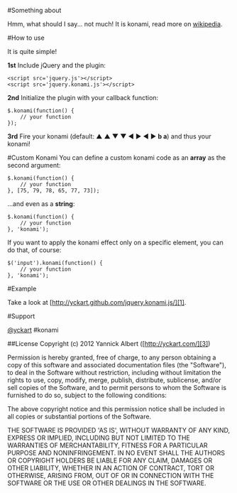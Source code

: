 #Something about

Hmm, what should I say... not much! It is konami, read more on [wikipedia](http://en.wikipedia.org/wiki/Konami_Code).

#How to use

It is quite simple!

**1st** Include jQuery and the plugin:

    <script src='jquery.js'></script>
    <script src='jquery.konami.js'></script>

**2nd** Initialize the plugin with your callback function:

    $.konami(function() {
        // your function
    });

**3rd** Fire your konami (default: &#9650; &#9650; &#9660; &#9660; &#9664; &#9654; &#9664; &#9654; **b a**) and thus your konami!

#Custom Konami
You can define a custom konami code as an **array** as the second argument:

    $.konami(function() {
        // your function
    }, [75, 79, 78, 65, 77, 73]);

...and even as a **string**:

    $.konami(function() {
        // your function
    }, 'konami');

If you want to apply the konami effect only on a specific element, you can do that, of course:

    $('input').konami(function() {
        // your function
    }, 'konami');

#Example

Take a look at [http://yckart.github.com/jquery.konami.js/][1].

#Support

[@yckart][2] #konami

##License
Copyright (c) 2012 Yannick Albert ([http://yckart.com/][3])

Permission is hereby granted, free of charge, to any person obtaining a copy of this software and associated documentation files (the "Software"), to deal in the Software without restriction, including without limitation the rights to use, copy, modify, merge, publish, distribute, sublicense, and/or sell copies of the Software, and to permit persons to whom the Software is furnished to do so, subject to the following conditions:

The above copyright notice and this permission notice shall be included in all copies or substantial portions of the Software.

THE SOFTWARE IS PROVIDED 'AS IS', WITHOUT WARRANTY OF ANY KIND, EXPRESS OR IMPLIED, INCLUDING BUT NOT LIMITED TO THE WARRANTIES OF MERCHANTABILITY, FITNESS FOR A PARTICULAR PURPOSE AND NONINFRINGEMENT. IN NO EVENT SHALL THE AUTHORS OR COPYRIGHT HOLDERS BE LIABLE FOR ANY CLAIM, DAMAGES OR OTHER LIABILITY, WHETHER IN AN ACTION OF CONTRACT, TORT OR OTHERWISE, ARISING FROM, OUT OF OR IN CONNECTION WITH THE SOFTWARE OR THE USE OR OTHER DEALINGS IN THE SOFTWARE.


  [1]: http://yckart.github.com/jquery.konami.js/
  [2]: http://twitter.com/yckart
  [3]: http://yckart.com
